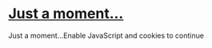 # [Just a moment...](https://medium.com/@onur.aydogan2/of-myths-men-ai-and-gods-of-the-future-the-human-journey-towards-creators-of-life-2006af76a0f9)

Just a moment...Enable JavaScript and cookies to continue
